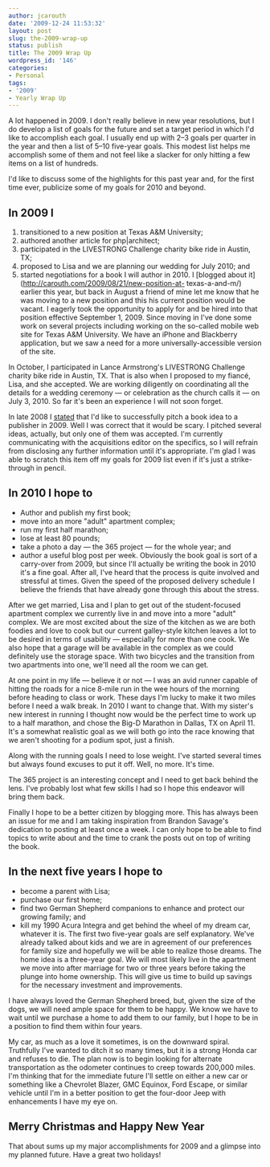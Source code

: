 ```yaml
---
author: jcarouth
date: '2009-12-24 11:53:32'
layout: post
slug: the-2009-wrap-up
status: publish
title: The 2009 Wrap Up
wordpress_id: '146'
categories:
- Personal
tags:
- '2009'
- Yearly Wrap Up
---
```


A lot happened in 2009. I don't really believe in new year resolutions, but I
do develop a list of goals for the future and set a target period in which I'd
like to accomplish each goal. I usually end up with 2–3 goals per quarter in
the year and then a list of 5–10 five-year goals. This modest list helps me
accomplish some of them and not feel like a slacker for only hitting a few
items on a list of hundreds.

I'd like to discuss some of the highlights for this past year and, for the
first time ever, publicize some of my goals for 2010 and beyond.

## In 2009 I

  1. transitioned to a new position at Texas A&M University;
  2. authored another article for php|architect;
  3. participated in the LIVESTRONG Challenge charity bike ride in Austin, TX;
  4. proposed to Lisa and we are planning our wedding for July 2010; and
  5. started negotiations for a book I will author in 2010.
I [blogged about it](http://carouth.com/2009/08/21/new-position-at-
texas-a-and-m/) earlier this year, but back in August a friend of mine let me
know that he was moving to a new position and this his current position would
be vacant. I eagerly took the opportunity to apply for and be hired into that
position effective September 1, 2009. Since moving in I've done some work on
several projects including working on the so-called mobile web site for Texas
A&M University. We have an iPhone and Blackberry application, but we saw a
need for a more universally-accessible version of the site.

In October, I participated in Lance Armstrong's LIVESTRONG Challenge charity
bike ride in Austin, TX. That is also when I proposed to my fiancé, Lisa, and
she accepted. We are working diligently on coordinating all the details for a
wedding ceremony — or celebration as the church calls it — on July 3, 2010. So
far it's been an experience I will not soon forget.

In late 2008 I [stated](http://twitter.com/jcarouth/status/1046235254) that
I'd like to successfully pitch a book idea to a publisher in 2009. Well I was
correct that it would be scary. I pitched several ideas, actually, but only
one of them was accepted. I'm currently communicating with the acquisitions
editor on the specifics, so I will refrain from disclosing any further
information until it's appropriate. I'm glad I was able to scratch this item
off my goals for 2009 list even if it's just a strike-through in pencil.

## In 2010 I hope to

  * Author and publish my first book;
  * move into an more "adult" apartment complex;
  * run my first half marathon;
  * lose at least 80 pounds;
  * take a photo a day — the 365 project — for the whole year; and
  * author a useful blog post per week.
Obviously the book goal is sort of a carry-over from 2009, but since I'll
actually be writing the book in 2010 it's a fine goal. After all, I've heard
that the process is quite involved and stressful at times. Given the speed of
the proposed delivery schedule I believe the friends that have already gone
through this about the stress.

After we get married, Lisa and I plan to get out of the student-focused
apartment complex we currently live in and move into a more "adult" complex.
We are most excited about the size of the kitchen as we are both foodies and
love to cook but our current galley-style kitchen leaves a lot to be desired
in terms of usability — especially for more than one cook. We also hope that a
garage will be available in the complex as we could definitely use the storage
space. With two bicycles and the transition from two apartments into one,
we'll need all the room we can get.

At one point in my life — believe it or not — I was an avid runner capable of
hitting the roads for a nice 8-mile run in the wee hours of the morning before
heading to class or work. These days I'm lucky to make it two miles before I
need a walk break. In 2010 I want to change that. With my sister's new
interest in running I thought now would be the perfect time to work up to a
half marathon, and chose the Big-D Marathon in Dallas, TX on April 11. It's a
somewhat realistic goal as we will both go into the race knowing that we
aren't shooting for a podium spot, just a finish.

Along with the running goals I need to lose weight. I've started several times
but always found excuses to put it off. Well, no more. It's time.

The 365 project is an interesting concept and I need to get back behind the
lens. I've probably lost what few skills I had so I hope this endeavor will
bring them back.

Finally I hope to be a better citizen by blogging more. This has always been
an issue for me and I am taking inspiration from Brandon Savage's dedication
to posting at least once a week. I can only hope to be able to find topics to
write about and the time to crank the posts out on top of writing the book.

## In the next five years I hope to

  * become a parent with Lisa;
  * purchase our first home;
  * find two German Shepherd companions to enhance and protect our growing family; and
  * kill my 1990 Acura Integra and get behind the wheel of my dream car, whatever it is.
The first two five-year goals are self explanatory. We've already talked about
kids and we are in agreement of our preferences for family size and hopefully
we will be able to realize those dreams. The home idea is a three-year goal.
We will most likely live in the apartment we move into after marriage for two
or three years before taking the plunge into home ownership. This will give us
time to build up savings for the necessary investment and improvements.

I have always loved the German Shepherd breed, but, given the size of the
dogs, we will need ample space for them to be happy. We know we have to wait
until we purchase a home to add them to our family, but I hope to be in a
position to find them within four years.

My car, as much as a love it sometimes, is on the downward spiral. Truthfully
I've wanted to ditch it so many times, but it is a strong Honda car and
refuses to die. The plan now is to begin looking for alternate transportation
as the odometer continues to creep towards 200,000 miles. I'm thinking that
for the immediate future I'll settle on either a new car or something like a
Chevrolet Blazer, GMC Equinox, Ford Escape, or similar vehicle until I'm in a
better position to get the four-door Jeep with enhancements I have my eye on.

## Merry Christmas and Happy New Year

That about sums up my major accomplishments for 2009 and a glimpse into my
planned future. Have a great two holidays!

